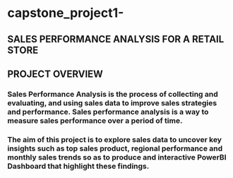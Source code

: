# capstone_project1-
## SALES PERFORMANCE ANALYSIS FOR A RETAIL STORE 
## PROJECT OVERVIEW
### Sales Performance Analysis is the process of collecting and evaluating, and using sales data to improve sales strategies and performance. Sales performance analysis is a way to measure sales performance over a period of time.
### The aim of this project is to explore sales data to uncover key insights such as top sales product, regional performance and monthly sales trends so as to produce and interactive PowerBI Dashboard that highlight these findings.
